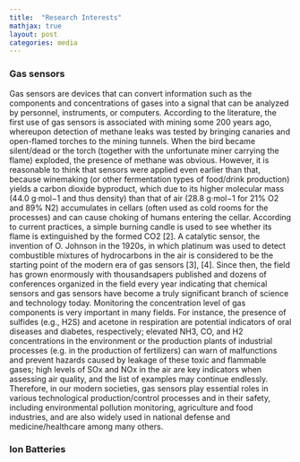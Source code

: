 ```yaml
---
title:  "Research Interests"
mathjax: true
layout: post
categories: media
---
```



### Gas sensors
Gas sensors are devices that can convert information such as the components and concentrations of gases into a signal that can be analyzed by personnel, instruments, or computers. According to the literature, the first use of gas sensors is associated with mining some 200 years ago, whereupon detection of methane leaks was tested by bringing canaries and open-flamed torches to the mining tunnels. When the bird became silent/dead or the torch (together with the unfortunate miner carrying the flame) exploded, the presence of methane was obvious. However, it is reasonable to think that sensors were applied even earlier than that, because winemaking (or other fermentation types of food/drink production) yields a carbon dioxide byproduct, which due to its higher molecular mass (44.0 g·mol−1 and thus density) than that of air (28.8 g·mol−1 for 21% O2 and 89% N2) accumulates in cellars (often used as cold rooms for the processes) and can cause choking of humans entering the cellar. According to current practices, a simple burning candle is used to see whether its flame is extinguished by the formed CO2 [2]. A catalytic sensor, the invention of O. Johnson in the 1920s, in which platinum was used to detect combustible mixtures of hydrocarbons in the air is considered to be the starting point of the modern era of gas sensors [3], [4]. Since then, the field has grown enormously with thousandsapers published  and dozens of conferences organized in the field every year indicating that chemical sensors and gas sensors have become a truly significant branch of science and technology today.
Monitoring the concentration level of gas components is very important in many fields. For instance, the presence of sulfides (e.g., H2S) and acetone in respiration are potential indicators of oral diseases and diabetes, respectively; elevated NH3, CO, and H2 concentrations in the environment or the production plants of industrial processes (e.g. in the production of fertilizers) can warn of malfunctions and prevent hazards caused by leakage of these toxic and flammable gases; high levels of SOx and NOx in the air are key indicators when assessing air quality, and the list of examples may continue endlessly. Therefore, in our modern societies, gas sensors play essential roles in various technological production/control processes and in their safety, including environmental pollution monitoring, agriculture and food industries, and are also widely used in national defense and medicine/healthcare among many others.




### Ion Batteries

